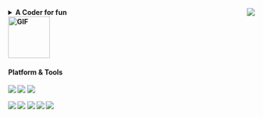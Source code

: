 <img align="right" src="https://github-readme-stats.vercel.app/api?username=liby&show_icons=true&hide=stars&hide_title=true&theme=cobalt&hide_border=true">

<details>
  <summary>
    <strong>
      A Coder for fun
    <strong>
  </summary>

> Now working for a Fintech company in front-end development.

</details>

<img src="https://raw.githubusercontent.com/liby/liby/master/mona-whisper.gif" height="85" alt="GIF">

#### Platform & Tools

[![](https://img.shields.io/badge/OS%20X-Catalina-%23ac8882?style=flat-square&logo=Apple)](<[https://](https://www.apple.com/macos/catalina/)>)
[![](https://img.shields.io/badge/Bash-Oh%20My%20Zsh-%23c9d74f?style=flat-square&logo=GNU-Bash)](https://ubuntu.com/)
[![](https://img.shields.io/badge/Code%20editor-Visual%20Studio%20Code-blue?style=flat-square&logo=Visual-Studio-Code)](https://code.visualstudio.com/)

[![](https://img.shields.io/badge/-TypeScript-2496ED?style=flat-square&logo=typescript&logoColor=ffffff)](https://typescriptlang.org/)
[![](https://img.shields.io/badge/-Angular%20JS-DD0031?style=flat-square&logo=angular&logoColor=ffffff)](https://angularjs.org/)
[![](https://img.shields.io/badge/-React-45B8D8?style=flat-square&logo=react&logoColor=ffffff)](https://reactjs.org/)
[![](https://img.shields.io/badge/-Vue.js-4FC08D?style=flat-square&logo=vue.js&logoColor=ffffff)](https://vuejs.org/)
[![](https://img.shields.io/badge/-styled--components-DB7093?style=flat-square&logo=Nginx&logoColor=ffffff)](https://styled-components.com/)
